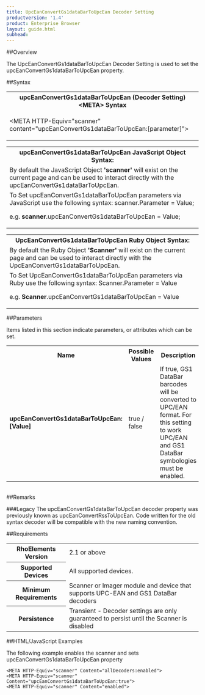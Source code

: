 ```yaml
---
title: UpcEanConvertGs1dataBarToUpcEan Decoder Setting
productversion: '1.4'
product: Enterprise Browser
layout: guide.html
subhead: 
---
```

##Overview

The UpcEanConvertGs1dataBarToUpcEan Decoder Setting is used to set the upcEanConvertGs1dataBarToUpcEan property.

##Syntax

<table class="re-table"><tr><th class="tableHeading">upcEanConvertGs1dataBarToUpcEan (Decoder Setting) &lt;META&gt; Syntax
</th></tr><tr><td class="clsSyntaxCells clsOddRow"><p>&lt;META HTTP-Equiv="scanner" content="upcEanConvertGs1dataBarToUpcEan:[parameter]"&gt;</p></td></tr></table>
<table class="re-table"><tr><th class="tableHeading">upcEanConvertGs1dataBarToUpcEan JavaScript Object Syntax:</th></tr><tr><td class="clsSyntaxCells clsOddRow">
By default the JavaScript Object <b>'scanner'</b> will exist on the current page and can be used to interact directly with the upcEanConvertGs1dataBarToUpcEan.
</td></tr><tr><td class="clsSyntaxCells clsEvenRow">
To Set upcEanConvertGs1dataBarToUpcEan parameters via JavaScript use the following syntax: scanner.Parameter = Value;
<P />e.g. <b>scanner</b>.upcEanConvertGs1dataBarToUpcEan = Value;
</td></tr></table>
<table class="re-table"><tr><th class="tableHeading">UpcEanConvertGs1dataBarToUpcEan Ruby Object Syntax:</th></tr><tr><td class="clsSyntaxCells clsOddRow">
By default the Ruby Object <b>'Scanner'</b> will exist on the current page and can be used to interact directly with the UpcEanConvertGs1dataBarToUpcEan.
</td></tr><tr><td class="clsSyntaxCells clsEvenRow">
To Set UpcEanConvertGs1dataBarToUpcEan parameters via Ruby use the following syntax: Scanner.Parameter = Value
<P />e.g. <b>Scanner</b>.upcEanConvertGs1dataBarToUpcEan = Value
</td></tr></table>



##Parameters


Items listed in this section indicate parameters, or attributes which can be set.
<table class="re-table"><col width="20%" /><col width="20%" /><col width="38%" /><col width="22%" /><tr><th class="tableHeading">Name</th><th class="tableHeading">Possible Values</th><th class="tableHeading">Description</th><th class="tableHeading">Default Value</th></tr><tr><td class="clsSyntaxCells clsOddRow"><b>upcEanConvertGs1dataBarToUpcEan:[Value]
</b></td><td class="clsSyntaxCells clsOddRow">true / false</td><td class="clsSyntaxCells clsOddRow">If true, GS1 DataBar barcodes will be converted to UPC/EAN format.  For this setting to work UPC/EAN and GS1 DataBar symbologies must be enabled.</td><td class="clsSyntaxCells clsOddRow">Device specific</td></tr></table>
<table class="re-table"><col width="78%" /><col width="8%" /><col width="1%" /><col width="5%" /><col width="1%" /><col width="5%" /><col width="2%" /></table>




##Remarks


###Legacy
The upcEanConvertGs1dataBarToUpcEan decoder property was previously known as upcEanConvertRssToUpcEan. Code written for the old syntax decoder will be compatible with the new naming convention.




##Requirements

<table class="re-table"><tr><th class="tableHeading">RhoElements Version</th><td class="clsSyntaxCell clsEvenRow">2.1 or above
</td></tr><tr><th class="tableHeading">Supported Devices</th><td class="clsSyntaxCell clsOddRow">All supported devices.</td></tr><tr><th class="tableHeading">Minimum Requirements</th><td class="clsSyntaxCell clsOddRow">Scanner or Imager module and device that supports UPC-EAN and GS1 DataBar decoders</td></tr><tr><th class="tableHeading">Persistence</th><td class="clsSyntaxCell clsEvenRow">Transient - Decoder settings are only guaranteed to persist until the Scanner is disabled</td></tr></table>


##HTML/JavaScript Examples

The following example enables the scanner and sets upcEanConvertGs1dataBarToUpcEan property

	<META HTTP-Equiv="scanner" Content="allDecoders:enabled">
	<META HTTP-Equiv="scanner" Content="upcEanConvertGs1dataBarToUpcEan:true">
	<META HTTP-Equiv="scanner" Content="enabled">
					



